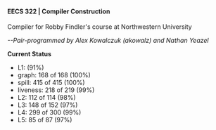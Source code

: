 #### EECS 322 | Compiler Construction 

Compiler for Robby Findler's course at Northwestern University

*--Pair-programmed by Alex Kowalczuk (akowalz) and Nathan Yeazel*

**Current Status**

* L1: (91%)
* graph: 168 of 168 (100%)
* spill: 415 of 415 (100%)
* liveness: 218 of 219 (99%)
* L2: 112 of 114 (98%)
* L3: 148 of 152 (97%)
* L4: 299 of 300 (99%)
* L5: 85 of 87 (97%)
